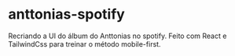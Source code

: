 # anttonias-spotify
Recriando a UI do álbum do Anttonias no spotify. Feito com React e TailwindCss para treinar o método mobile-first.
